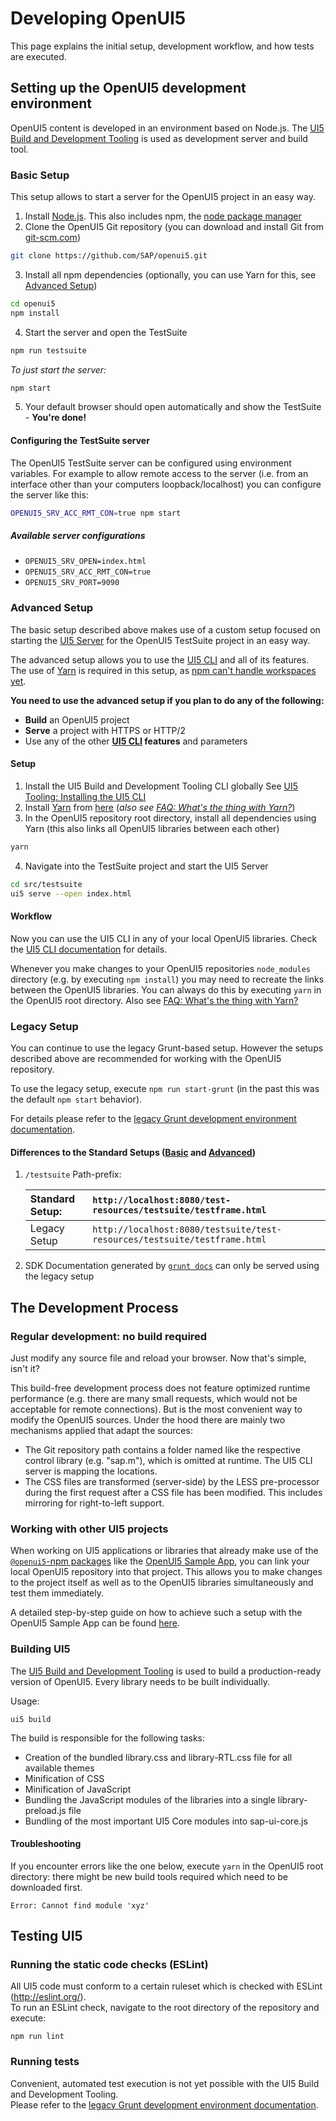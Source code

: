 
Developing OpenUI5
==============

This page explains the initial setup, development workflow, and how tests are executed.

Setting up the OpenUI5 development environment
------------------------------------------
OpenUI5 content is developed in an environment based on Node.js. The [UI5 Build and Development Tooling](https://github.com/SAP/ui5-tooling) is used as development server and build tool.

### Basic Setup
This setup allows to start a server for the OpenUI5 project in an easy way.

1. Install [Node.js](http://nodejs.org/). This also includes npm, the [node package manager](https://docs.npmjs.com/getting-started/what-is-npm)
2. Clone the OpenUI5 Git repository (you can download and install Git from [git-scm.com](http://git-scm.com/download))
```sh
git clone https://github.com/SAP/openui5.git
```
3. Install all npm dependencies (optionally, you can use Yarn for this, see [Advanced Setup](#advanced-setup))
```sh
cd openui5
npm install
```
4. Start the server and open the TestSuite
```sh
npm run testsuite
```
*To just start the server:*
```sh
npm start
```
5. Your default browser should open automatically and show the TestSuite - **You're done!**

#### Configuring the TestSuite server
The OpenUI5 TestSuite server can be configured using environment variables. For example to allow remote access to the server (i.e. from an interface other than your computers loopback/localhost) you can configure the server like this:
```sh
OPENUI5_SRV_ACC_RMT_CON=true npm start
```

##### Available server configurations
- `OPENUI5_SRV_OPEN=index.html`
- `OPENUI5_SRV_ACC_RMT_CON=true`
- `OPENUI5_SRV_PORT=9090`

### Advanced Setup
The basic setup described above makes use of a custom setup focused on starting the [UI5 Server](https://github.com/SAP/ui5-server) for the OpenUI5 TestSuite project in an easy way.

The advanced setup allows you to use the [UI5 CLI](https://github.com/SAP/ui5-cli) and all of its features. The use of [Yarn](https://yarnpkg.com) is required in this setup, as [npm can't handle workspaces yet](https://github.com/SAP/ui5-tooling#whats-the-thing-with-yarn).

**You need to use the advanced setup if you plan to do any of the following:**
- **Build** an OpenUI5 project
- **Serve** a project with HTTPS or HTTP/2
- Use any of the other **[UI5 CLI](https://github.com/SAP/ui5-cli) features** and parameters

#### Setup
1. Install the UI5 Build and Development Tooling CLI globally
See [UI5 Tooling: Installing the UI5 CLI](https://github.com/SAP/ui5-tooling#installing-the-ui5-cli)
2. Install [Yarn](https://yarnpkg.com) from [here](https://yarnpkg.com/en/docs/install) (*also see [FAQ: What's the thing with Yarn?](https://github.com/SAP/ui5-tooling#whats-the-thing-with-yarn)*)
3. In the OpenUI5 repository root directory, install all dependencies using Yarn (this also links all OpenUI5 libraries between each other)
```sh
yarn
```
4. Navigate into the TestSuite project and start the UI5 Server
```sh
cd src/testsuite
ui5 serve --open index.html
```

#### Workflow
Now you can use the UI5 CLI in any of your local OpenUI5 libraries. Check the [UI5 CLI documentation](https://github.com/SAP/ui5-cli) for details.

Whenever you make changes to your OpenUI5 repositories `node_modules` directory (e.g. by executing `npm install`) you may need to recreate the links between the OpenUI5 libraries. You can always do this by executing `yarn` in the OpenUI5 root directory. Also see [FAQ: What's the thing with Yarn?](https://github.com/SAP/ui5-tooling#whats-the-thing-with-yarn)

### Legacy Setup
You can continue to use the legacy Grunt-based setup. However the setups described above are recommended for working with the OpenUI5 repository.

To use the legacy setup, execute `npm run start-grunt` (in the past this was the default `npm start` behavior).

For details please refer to the [legacy Grunt development environment documentation](developing_legacy_grunt.md).

#### Differences to the Standard Setups ([Basic](#basic-setup) and [Advanced](#advanced-setup))
1. `/testsuite` Path-prefix:

    Standard Setup: | `http://localhost:8080/test-resources/testsuite/testframe.html`
    :---- | :----
    Legacy Setup | `http://localhost:8080/testsuite/test-resources/testsuite/testframe.html`
2. SDK Documentation generated by [`grunt docs`](https://github.com/SAP/openui5/blob/master/docs/tools_legacy_grunt.md#docs) can only be served using the legacy setup


The Development Process
-----------------------

### Regular development: no build required

Just modify any source file and reload your browser. Now that's simple, isn't it?

This build-free development process does not feature optimized runtime performance (e.g. there are many small requests, which would not be acceptable for remote connections). But is the most convenient way to modify the OpenUI5 sources. Under the hood there are mainly two mechanisms applied that adapt the sources:

 * The Git repository path contains a folder named like the respective control library (e.g. "sap.m"), which is omitted at runtime. The UI5 CLI server is mapping the locations.
 * The CSS files are transformed (server-side) by the LESS pre-processor during the first request after a CSS file has been modified. This includes mirroring for right-to-left support.

### Working with other UI5 projects

When working on UI5 applications or libraries that already make use of the [`@openui5`-npm packages](https://www.npmjs.com/org/openui5) like the [OpenUI5 Sample App](https://github.com/SAP/openui5-sample-app), you can link your local OpenUI5 repository into that project. This allows you to make changes to the project itself as well as to the OpenUI5 libraries simultaneously and test them immediately.

A detailed step-by-step guide on how to achieve such a setup with the OpenUI5 Sample App can be found [here](https://github.com/SAP/openui5-sample-app#working-with-local-dependencies).

### Building UI5

The [UI5 Build and Development Tooling](https://github.com/SAP/ui5-tooling) is used to build a production-ready version of OpenUI5. Every library needs to be built individually. 

Usage:
```
ui5 build
```

The build is responsible for the following tasks:

 * Creation of the bundled library.css and library-RTL.css file for all available themes
 * Minification of CSS
 * Minification of JavaScript
 * Bundling the JavaScript modules of the libraries into a single library-preload.js file
 * Bundling of the most important UI5 Core modules into sap-ui-core.js

#### Troubleshooting

If you encounter errors like the one below, execute `yarn` in the OpenUI5 root directory: there might be new build tools required which need to be downloaded first.

```
Error: Cannot find module 'xyz'
```

Testing UI5
-----------

### Running the static code checks (ESLint)

All UI5 code must conform to a certain ruleset which is checked with ESLint (http://eslint.org/).  
To run an ESLint check, navigate to the root directory of the repository and execute:
```
npm run lint
```

### Running tests
Convenient, automated test execution is not yet possible with the UI5 Build and Development Tooling.  
Please refer to the [legacy Grunt development environment documentation](developing_legacy_grunt.md).
